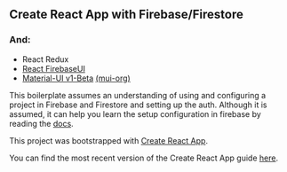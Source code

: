 ## Create React App with Firebase/Firestore

### And:

- React Redux
- [React FirebaseUI][FirebaseUI]
- [Material-UI v1-Beta][MaterialUI] [(mui-org)][mui-org]

This boilerplate assumes an understanding of using and configuring a project in Firebase and Firestore and setting up the auth.
Although it is assumed, it can help you learn the setup configuration in firebase by reading the [docs][firebaseuidocs].

This project was bootstrapped with [Create React App](https://github.com/facebookincubator/create-react-app).

You can find the most recent version of the Create React App guide [here](https://github.com/facebookincubator/create-react-app/blob/master/packages/react-scripts/template/README.md).

[MaterialUI]: https://github.com/mui-org/material-ui/blob/v1-beta/README.md
[mui-org]: https://github.com/mui-org
[FirebaseUI]: https://github.com/firebase/firebaseui-web-react
[firebaseuidocs]: https://firebase.google.com/docs/auth/web/firebaseui